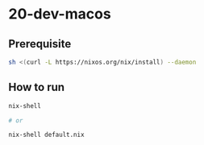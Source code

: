 # 20-dev-macos

## Prerequisite

```bash
sh <(curl -L https://nixos.org/nix/install) --daemon
```

## How to run

```bash
nix-shell

# or

nix-shell default.nix
```
